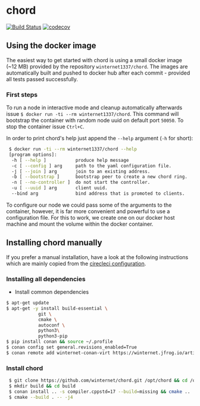 # chord
[![Build Status](https://circleci.com/gh/winternet/chord/tree/main.svg?style=shield&circle-token=06884550effac32786aa01b3638bdd15e8baa03b)](https://circleci.com/gh/winternet/chord) [![codecov](https://codecov.io/gh/winternet/chord/branch/main/graph/badge.svg)](https://codecov.io/gh/winternet/chord)

## Using the docker image

The easiest way to get started with chord is using a small docker image (~12 MB) provided by the repository `winternet1337/chord`. The images are automatically built and pushed to docker hub after each commit - provided all tests passed successfully.

### First steps

To run a node in interactive mode and cleanup automatically afterwards issue `$ docker run -ti --rm winternet1337/chord`. This command will bootstrap the container with random node uuid on default port `50050`. 
To stop the container issue `Ctrl+C`.

In order to print chord's help just append the `--help` argument (`-h` for short): 
```sh
 $ docker run -ti --rm winternet1337/chord --help
 [program options]:
  -h [ --help ]           produce help message
  -c [ --config ] arg     path to the yaml configuration file.
  -j [ --join ] arg       join to an existing address.
  -b [ --bootstrap ]      bootstrap peer to create a new chord ring.
  -n [ --no-controller ]  do not start the controller.
  -u [ --uuid ] arg       client uuid.
  --bind arg              bind address that is promoted to clients.
```

To configure our node we could pass some of the arguments to the container, however, it is far more convenient and powerful to use a configuration file. For this to work, we create one on our docker host machine and mount the volume within the docker container.

## Installing chord manually

If you prefer a manual installation, have a look at the following instructions which are mainly copied from the [cirecleci configuration](https://github.com/winternet/chord/blob/main/.circleci/config.yml).

### Installing all dependencies

* Install common dependencies
```sh
$ apt-get update
$ apt-get -y install build-essential \
            git \
            cmake \
            autoconf \
            python3\
            python3-pip
$ pip install conan && source ~/.profile
$ conan config set general.revisions_enabled=True
$ conan remote add winternet-conan-virt https://winternet.jfrog.io/artifactory/api/conan/conan-virt
```

### Install chord

```sh
 $ git clone https://github.com/winternet/chord.git /opt/chord && cd /opt/chord
 $ mkdir build && cd build
 $ conan install .. -s compiler.cppstd=17 --build=missing && cmake ..
 $ cmake --build . -- -j4 
```

